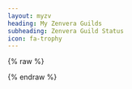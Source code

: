 ```yaml
---
layout: myzv
heading: My Zenvera Guilds
subheading: Zenvera Guild Status
icon: fa-trophy
---
```

{% raw %}
<p id="guilds"></p>
<script>$.get('https://myzv.herokuapp.com/guilds.php', function( data ) { $( '#guilds' ).html( data ); });</script>
{% endraw %}